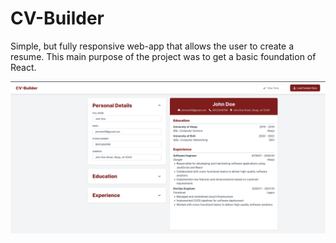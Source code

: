 # CV-Builder

Simple, but fully responsive web-app that allows the user to create a resume. This main purpose of the project was to get a basic foundation of React.

[![Desktop project screenshot][cv-builder-screenshot-full]](https://example.com)













[cv-builder-screenshot-full]: src/assets/cv-builder-screenshot-full.png
